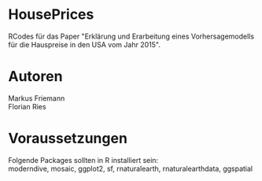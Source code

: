 # HousePrices
RCodes für das Paper "Erklärung und Erarbeitung eines Vorhersagemodells für die Hauspreise in den USA vom Jahr 2015".

# Autoren
Markus Friemann <br />
Florian Ries

# Voraussetzungen
Folgende Packages sollten in R installiert sein: <br />
moderndive, mosaic, ggplot2, sf, rnaturalearth, rnaturalearthdata, ggspatial

